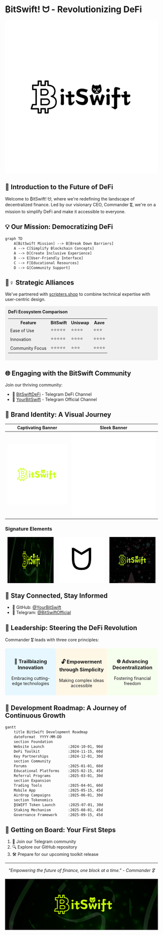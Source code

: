 # ₿itSwift! ᗢ - Revolutionizing DeFi

![₿itSwift Banner](https://github.com/YourBitSwift/BitSwift/blob/main/assets/banner-black.png)

## 🌟 Introduction to the Future of DeFi

Welcome to ₿itSwift! ᗢ, where we're redefining the landscape of decentralized finance. Led by our visionary CEO, Commander 🎖️, we're on a mission to simplify DeFi and make it accessible to everyone.

## 💡 Our Mission: Democratizing DeFi

```mermaid
graph TD
    A[BitSwift Mission] --> B[Break Down Barriers]
    A --> C[Simplify Blockchain Concepts]
    A --> D[Create Inclusive Experience]
    B --> E[User-Friendly Interface]
    C --> F[Educational Resources]
    D --> G[Community Support]
```

## 🦸♀️ Strategic Alliances

We've partnered with [scripters.shop](https://scripters.shop) to combine technical expertise with user-centric design.

<div style="background-color: #f0f0f0; padding: 10px; border-radius: 5px;">
  <strong>DeFi Ecosystem Comparison</strong>
  <table>
    <tr>
      <th>Feature</th>
      <th>BitSwift</th>
      <th>Uniswap</th>
      <th>Aave</th>
    </tr>
    <tr>
      <td>Ease of Use</td>
      <td>⭐⭐⭐⭐⭐</td>
      <td>⭐⭐⭐⭐</td>
      <td>⭐⭐⭐</td>
    </tr>
    <tr>
      <td>Innovation</td>
      <td>⭐⭐⭐⭐⭐</td>
      <td>⭐⭐⭐⭐</td>
      <td>⭐⭐⭐⭐</td>
    </tr>
    <tr>
      <td>Community Focus</td>
      <td>⭐⭐⭐⭐⭐</td>
      <td>⭐⭐⭐</td>
      <td>⭐⭐⭐⭐</td>
    </tr>
  </table>
</div>

## 🌐 Engaging with the BitSwift Community

Join our thriving community:
- 💬 [BitSwiftDeFi](https://t.me/BitSwiftDeFi) - Telegram DeFi Channel
- 📢 [YourBitSwift](https://t.me/YourBitSwift) - Telegram Official Channel

## 🎨 Brand Identity: A Visual Journey

| Captivating Banner | Sleek Banner |
|:---:|:---:|
| ![Banner 1](https://github.com/YourBitSwift/BitSwift/blob/main/assets/banner1.png) | ![Banner 2](https://github.com/YourBitSwift/BitSwift/blob/main/assets/banner-white.png) |

### Signature Elements

<div style="display: flex; justify-content: space-around;">
  <img src="https://github.com/YourBitSwift/BitSwift/blob/main/assets/footer.png" alt="Footer" width="30%">
  <img src="https://github.com/YourBitSwift/BitSwift/blob/main/assets/icons.png" alt="Icons" width="30%">
  <img src="https://github.com/YourBitSwift/BitSwift/blob/main/assets/logo.jpg" alt="Logo" width="30%">
</div>

## 📱 Stay Connected, Stay Informed

- 🐙 GitHub: [@YourBitSwift](https://github.com/YourBitSwift)
- 📣 Telegram: [@BitSwiftOfficial](https://t.me/BitSwiftOfficial)

## 💫 Leadership: Steering the DeFi Revolution

Commander 🎖️ leads with three core principles:

<div style="display: flex; justify-content: space-around; text-align: center;">
  <div style="background-color: #e6f7ff; padding: 10px; border-radius: 5px; width: 30%;">
    <h3>🚀 Trailblazing Innovation</h3>
    <p>Embracing cutting-edge technologies</p>
  </div>
  <div style="background-color: #fff7e6; padding: 10px; border-radius: 5px; width: 30%;">
    <h3>🔓 Empowerment through Simplicity</h3>
    <p>Making complex ideas accessible</p>
  </div>
  <div style="background-color: #f6ffed; padding: 10px; border-radius: 5px; width: 30%;">
    <h3>🌐 Advancing Decentralization</h3>
    <p>Fostering financial freedom</p>
  </div>
</div>

## 🚀 Development Roadmap: A Journey of Continuous Growth

```mermaid
gantt
    title BitSwift Development Roadmap
    dateFormat  YYYY-MM-DD
    section Foundation
    Website Launch           :2024-10-01, 90d
    DeFi Toolkit             :2024-11-15, 60d
    Key Partnerships         :2024-12-01, 30d
    section Community
    Forums                   :2025-01-01, 60d
    Educational Platforms    :2025-02-15, 45d
    Referral Programs        :2025-03-01, 30d
    section Expansion
    Trading Tools            :2025-04-01, 60d
    Mobile App               :2025-05-15, 45d
    Airdrop Campaigns        :2025-06-01, 30d
    section Tokenomics
    ₿SWIFT Token Launch      :2025-07-01, 30d
    Staking Mechanism        :2025-08-01, 45d
    Governance Framework     :2025-09-15, 45d
```

## 🚜 Getting on Board: Your First Steps

1. 💬 Join our Telegram community
2. 🔍 Explore our GitHub repository
3. 🛠️ Prepare for our upcoming toolkit release

---

<div style="text-align: center; font-style: italic;">
  "Empowering the future of finance, one block at a time." - Commander 🎖️
</div>

![Footer](https://github.com/YourBitSwift/BitSwift/blob/main/assets/footer.png)
